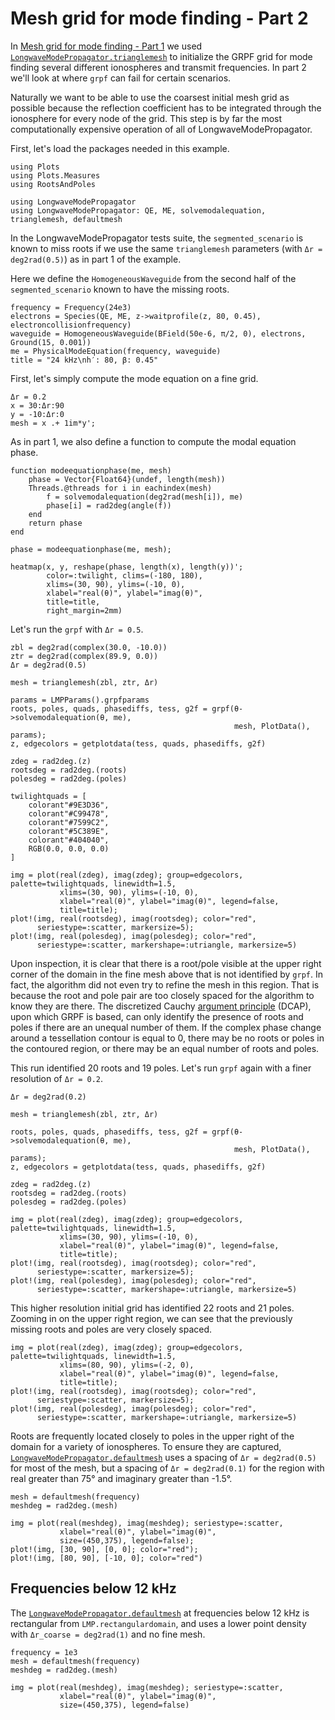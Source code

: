 # Mesh grid for mode finding - Part 2

In [Mesh grid for mode finding - Part 1](@ref) we used
[`LongwaveModePropagator.trianglemesh`](@ref) to
initialize the GRPF grid for mode finding several different ionospheres and transmit
frequencies.
In part 2 we'll look at where `grpf` can fail for certain scenarios.

Naturally we want to be able to use the coarsest initial mesh grid as possible
because the reflection coefficient has to be integrated through the ionosphere
for every node of the grid. This step is by far the most computationally
expensive operation of all of LongwaveModePropagator.

First, let's load the packages needed in this example.

```@example meshgrid2
using Plots
using Plots.Measures
using RootsAndPoles

using LongwaveModePropagator
using LongwaveModePropagator: QE, ME, solvemodalequation, trianglemesh, defaultmesh
```

In the LongwaveModePropagator tests suite, the `segmented_scenario` is known to
miss roots if we use the same `trianglemesh` parameters (with `Δr = deg2rad(0.5)`)
as in part 1 of the example.

Here we define the `HomogeneousWaveguide` from the second half of the
`segmented_scenario` known to have the missing roots.

```@example meshgrid2
frequency = Frequency(24e3)
electrons = Species(QE, ME, z->waitprofile(z, 80, 0.45), electroncollisionfrequency)
waveguide = HomogeneousWaveguide(BField(50e-6, π/2, 0), electrons, Ground(15, 0.001))
me = PhysicalModeEquation(frequency, waveguide)
title = "24 kHz\nh′: 80, β: 0.45"
```

First, let's simply compute the mode equation on a fine grid.

```@example meshgrid2
Δr = 0.2
x = 30:Δr:90
y = -10:Δr:0
mesh = x .+ 1im*y';
```

As in part 1, we also define a function to compute the modal equation phase.

```@example meshgrid2
function modeequationphase(me, mesh)
    phase = Vector{Float64}(undef, length(mesh))
    Threads.@threads for i in eachindex(mesh)
        f = solvemodalequation(deg2rad(mesh[i]), me)
        phase[i] = rad2deg(angle(f))
    end
    return phase
end

phase = modeequationphase(me, mesh);

heatmap(x, y, reshape(phase, length(x), length(y))';
        color=:twilight, clims=(-180, 180),
        xlims=(30, 90), ylims=(-10, 0),
        xlabel="real(θ)", ylabel="imag(θ)",
        title=title,
        right_margin=2mm)
```

Let's run the `grpf` with `Δr = 0.5`.

```@example meshgrid2
zbl = deg2rad(complex(30.0, -10.0))
ztr = deg2rad(complex(89.9, 0.0))
Δr = deg2rad(0.5)

mesh = trianglemesh(zbl, ztr, Δr)

params = LMPParams().grpfparams
roots, poles, quads, phasediffs, tess, g2f = grpf(θ->solvemodalequation(θ, me),
                                                  mesh, PlotData(), params);
z, edgecolors = getplotdata(tess, quads, phasediffs, g2f)

zdeg = rad2deg.(z)
rootsdeg = rad2deg.(roots)
polesdeg = rad2deg.(poles)

twilightquads = [
    colorant"#9E3D36",
    colorant"#C99478",
    colorant"#7599C2",
    colorant"#5C389E",
    colorant"#404040",
    RGB(0.0, 0.0, 0.0)
]

img = plot(real(zdeg), imag(zdeg); group=edgecolors, palette=twilightquads, linewidth=1.5,
           xlims=(30, 90), ylims=(-10, 0),
           xlabel="real(θ)", ylabel="imag(θ)", legend=false,
           title=title);
plot!(img, real(rootsdeg), imag(rootsdeg); color="red",
      seriestype=:scatter, markersize=5);
plot!(img, real(polesdeg), imag(polesdeg); color="red",
      seriestype=:scatter, markershape=:utriangle, markersize=5)
```

Upon inspection, it is clear that there is a root/pole visible at the upper right
corner of the domain in the fine mesh above that is not identified by `grpf`.
In fact, the algorithm did not even try to refine the mesh in this region.
That is because the root and pole pair are too closely spaced for the algorithm
to know they are there.
The discretized Cauchy
[argument principle](https://en.wikipedia.org/wiki/Argument_principle) (DCAP),
upon which GRPF is based, can only identify the presence of roots and poles if
there are an unequal number of them.
If the complex phase change around a tessellation contour is equal to 0, there may
be no roots or poles in the contoured region, or there may be an equal number of
roots and poles.

This run identified 20 roots and 19 poles.
Let's run `grpf` again with a finer resolution of `Δr = 0.2`.

```@example meshgrid2
Δr = deg2rad(0.2)

mesh = trianglemesh(zbl, ztr, Δr)

roots, poles, quads, phasediffs, tess, g2f = grpf(θ->solvemodalequation(θ, me),
                                                  mesh, PlotData(), params);
z, edgecolors = getplotdata(tess, quads, phasediffs, g2f)

zdeg = rad2deg.(z)
rootsdeg = rad2deg.(roots)
polesdeg = rad2deg.(poles)

img = plot(real(zdeg), imag(zdeg); group=edgecolors, palette=twilightquads, linewidth=1.5,
           xlims=(30, 90), ylims=(-10, 0),
           xlabel="real(θ)", ylabel="imag(θ)", legend=false,
           title=title);
plot!(img, real(rootsdeg), imag(rootsdeg); color="red",
      seriestype=:scatter, markersize=5);
plot!(img, real(polesdeg), imag(polesdeg); color="red",
      seriestype=:scatter, markershape=:utriangle, markersize=5)
```

This higher resolution initial grid has identified 22 roots and 21 poles.
Zooming in on the upper right region, we can see that the previously
missing roots and poles are very closely spaced.

```@example meshgrid2
img = plot(real(zdeg), imag(zdeg); group=edgecolors, palette=twilightquads, linewidth=1.5,
           xlims=(80, 90), ylims=(-2, 0),
           xlabel="real(θ)", ylabel="imag(θ)", legend=false,
           title=title);
plot!(img, real(rootsdeg), imag(rootsdeg); color="red",
      seriestype=:scatter, markersize=5);
plot!(img, real(polesdeg), imag(polesdeg); color="red",
      seriestype=:scatter, markershape=:utriangle, markersize=5)
```

Roots are frequently located closely to poles in the upper right of the domain for
a variety of ionospheres. To ensure they are captured,
[`LongwaveModePropagator.defaultmesh`](@ref)
uses a spacing of `Δr = deg2rad(0.5)` for most of the mesh,
but a spacing of `Δr = deg2rad(0.1)` for the region with real greater
than 75° and imaginary greater than -1.5°.

```@example meshgrid2
mesh = defaultmesh(frequency)
meshdeg = rad2deg.(mesh)

img = plot(real(meshdeg), imag(meshdeg); seriestype=:scatter,
           xlabel="real(θ)", ylabel="imag(θ)",
           size=(450,375), legend=false);
plot!(img, [30, 90], [0, 0]; color="red");
plot!(img, [80, 90], [-10, 0]; color="red")
```

## Frequencies below 12 kHz

The [`LongwaveModePropagator.defaultmesh`](@ref) at frequencies below 12 kHz is rectangular from
`LMP.rectangulardomain`, and uses a lower point density with `Δr_coarse = deg2rad(1)` and
no fine mesh.

```@example meshgrid2
frequency = 1e3
mesh = defaultmesh(frequency)
meshdeg = rad2deg.(mesh)

img = plot(real(meshdeg), imag(meshdeg); seriestype=:scatter,
           xlabel="real(θ)", ylabel="imag(θ)",
           size=(450,375), legend=false)
```
